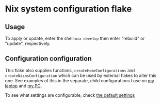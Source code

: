 # Nix system configuration flake

## Usage

To apply or update, enter the shell:``nix develop``
then enter "rebuild" or "update", respectively.

## Configuration configuration

This flake also supplies functions, ``createHomeConfigurations`` and
``createNixosConfiguration`` which can be used by external flakes
to alter this one. See examples of this in the separate, child
configurations I use on [my laptop](https://github.com/the-argus/laptop-config)
and [my PC](https://github.com/the-argus/pc-config).

To see what settings are configurable, check [the default settings](./lib/settings-defaults.nix)

